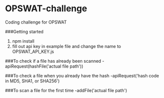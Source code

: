# OPSWAT-challenge
Coding challenge for OPSWAT

###Getting started
  1. npm install
  2. fill out api key in example file and change the name to OPSWAT_API_KEY.js

###To check if a file has already been scanned
  -apiRequest(hashFile('actual file path'))

###To check a file when you already have the hash
  -apiRequest('hash code in MD5, SHA1, or SHA256')

###To scan a file for the first time
  -addFile('actual file path')
  
